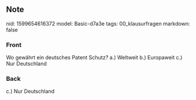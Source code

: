 ## Note
nid: 1599654616372
model: Basic-d7a3e
tags: 00_klausurfragen
markdown: false

### Front
Wo gewährt ein deutsches Patent Schutz?
a.) Weltweit
b.) Europaweit
c.) Nur Deutschland

### Back
c.)  Nur Deutschland
